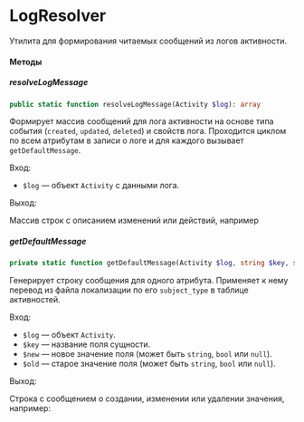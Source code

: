 # LogResolver

Утилита для формирования читаемых сообщений из логов активности.

#### Методы

##### resolveLogMessage

```php
public static function resolveLogMessage(Activity $log): array
```

Формирует массив сообщений для лога активности на основе типа события (`created`, `updated`, `deleted`) и свойств лога. Проходится циклом по всем атрибутам в записи о логе и для каждого вызывает `getDefaultMessage`.

Вход:

* `$log` — объект `Activity` с данными лога.

Выход:

Массив строк с описанием изменений или действий, например


##### getDefaultMessage

```php
private static function getDefaultMessage(Activity $log, string $key, string|bool|null $new, string|bool|null $old = null): string
```

Генерирует строку сообщения для одного атрибута. Применяет к нему перевод из файла локализации по его `subject_type` в таблице активностей.

Вход:

* `$log` — объект `Activity`.
* `$key` — название поля сущности.
* `$new` — новое значение поля (может быть `string`, `bool` или `null`).
* `$old` — старое значение поля (может быть `string`, `bool` или `null`).

Выход:

Строка с сообщением о создании, изменении или удалении значения, например:

